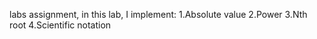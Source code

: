 labs assignment, in this lab, I implement:
1.Absolute value
2.Power
3.Nth root
4.Scientific notation
